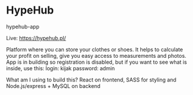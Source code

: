 # HypeHub
hypehub-app

Live: https://hypehub.pl/

Platform where you can store your clothes or shoes. It helps to calculate your profit on selling, give you easy access to measurements and photos. 
App is in building so registration is disabled, but if you want to see what is inside, use this:
login: kijak
password: admin

What am I using to build this?
React on frontend, SASS for styling and Node.js/express + MySQL on backend
